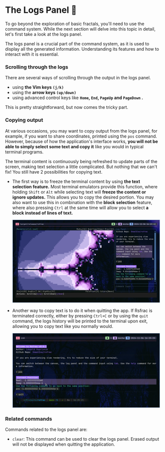 # The Logs Panel 📜

To go beyond the exploration of basic fractals, you'll need to use the command system. While the next section will delve into this topic in detail, let's first take a look at the logs panel.

The logs panel is a crucial part of the command system, as it is used to display all the generated information. Understanding its features and how to interact with it is essential.

### Scrolling through the logs

There are several ways of scrolling through the output in the logs panel. 
- using **the Vim keys `(j/k)`**
- using the **arrow keys `(up/down)`**
- using advanced control keys like **`Home`, `End`, `PageUp` and `PageDown` .**

This is pretty straightforward, but now comes the tricky part.

### Copying output

At various occasions, you may want to copy output from the logs panel, for example, if you want to share coordinates, printed using the `pos` command.
However, because of how the application's interface works, **you will not be able to simply select some text and copy it** like you would in typical terminal programs.

The terminal content is continuously being refreshed to update parts of the screen, making text selection a little complicated. But nothing that we can't fix! You still have 2 possibilities for copying text.

- The first way is to freeze the terminal content by using **the text selection feature.** Most terminal emulators provide this function, where holding `Shift` or `Alt` while selecting text will **freeze the content or ignore updates.** This allows you to copy the desired portion. You may also want to use this in combination with the **block selection** feature, where also pressing `Ctrl` at the same time will allow you to select **a block instead of lines of text.**

    ![Block selection preview](./assets/block-selection.png)

- Another way to copy text is to do it when quitting the app. If Rsfrac is terminated correctly, either by pressing `Ctrl+C` or by using the `quit` command, the logs history will be printed to the terminal upon exit, allowing you to copy text like you normally would.

    ![Logs history preview](./assets/logs-history.png)


### Related commands

Commands related to the logs panel are:

- `clear`: This command can be used to clear the logs panel. Erased output will not be displayed when quitting the application.
